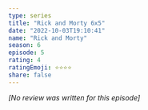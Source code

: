 ```yaml
---
type: series
title: "Rick and Morty 6x5"
date: "2022-10-03T19:10:41"
name: "Rick and Morty"
season: 6
episode: 5
rating: 4
ratingEmoji: ⭐️⭐️⭐️⭐️
share: false
---
```


_[No review was written for this episode]_
